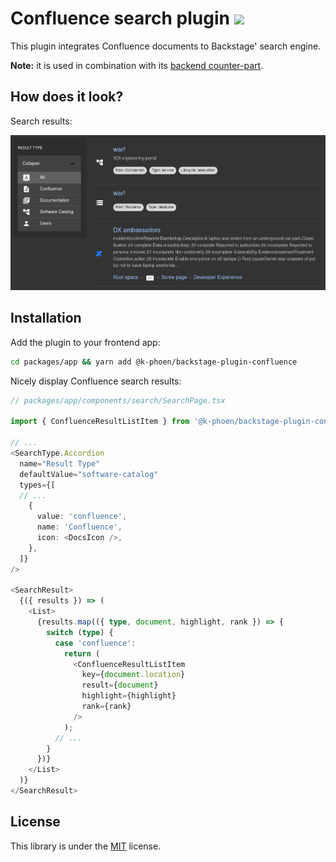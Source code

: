 # Confluence search plugin [![](https://img.shields.io/npm/v/@k-phoen/backstage-plugin-confluence.svg)](https://www.npmjs.com/package/@k-phoen/backstage-plugin-confluence)

This plugin integrates Confluence documents to Backstage' search engine.

**Note:** it is used in combination with its [backend counter-part](../search-confluence-backend/).

## How does it look?

Search results:

![Search results](./docs/confluence_search_result.png)

## Installation

Add the plugin to your frontend app:

```bash
cd packages/app && yarn add @k-phoen/backstage-plugin-confluence
```

Nicely display Confluence search results:

```typescript
// packages/app/components/search/SearchPage.tsx

import { ConfluenceResultListItem } from '@k-phoen/backstage-plugin-confluence';

// ...
<SearchType.Accordion
  name="Result Type"
  defaultValue="software-catalog"
  types={[
  // ...
    {
      value: 'confluence',
      name: 'Confluence',
      icon: <DocsIcon />,
    },
  ]}
/>

<SearchResult>
  {({ results }) => (
    <List>
      {results.map(({ type, document, highlight, rank }) => {
        switch (type) {
          case 'confluence':
            return (
              <ConfluenceResultListItem
                key={document.location}
                result={document}
                highlight={highlight}
                rank={rank}
              />
            );
          // ...
        }
      })}
    </List>
  )}
</SearchResult>
```

## License

This library is under the [MIT](../LICENSE) license.
